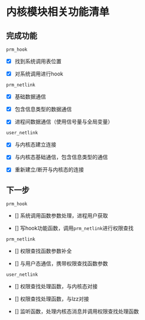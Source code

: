 # 内核模块相关功能清单

## 完成功能

`prm_hook`

- [x] 找到系统调用表位置

- [x] 对系统调用进行hook

`prm_netlink`

- [x] 基础数据通信

- [x] 包含信息类型的数据通信

- [x] 进程间数据通信（使用信号量与全局变量）


`user_netlink`

- [x] 与内核态建立连接

- [x] 与内核态基础通信，包含信息类型的通信

- [x] 重新建立/断开与内核态的连接


## 下一步

`prm_hook`

- [] 系统调用函数参数处理，进程用户获取

- [] 写hook功能函数，调用`prm_netlink`进行权限查找


`prm_netlink`

- [] 权限查找函数参数补全

- [] 与用户态通信，携带权限查找函数参数


`user_netlink`

- [] 权限查找处理函数，与内核态对接

- [] 权限查找处理函数，与lzz对接

- [] 监听函数，处理内核态消息并调用权限查找处理函数



